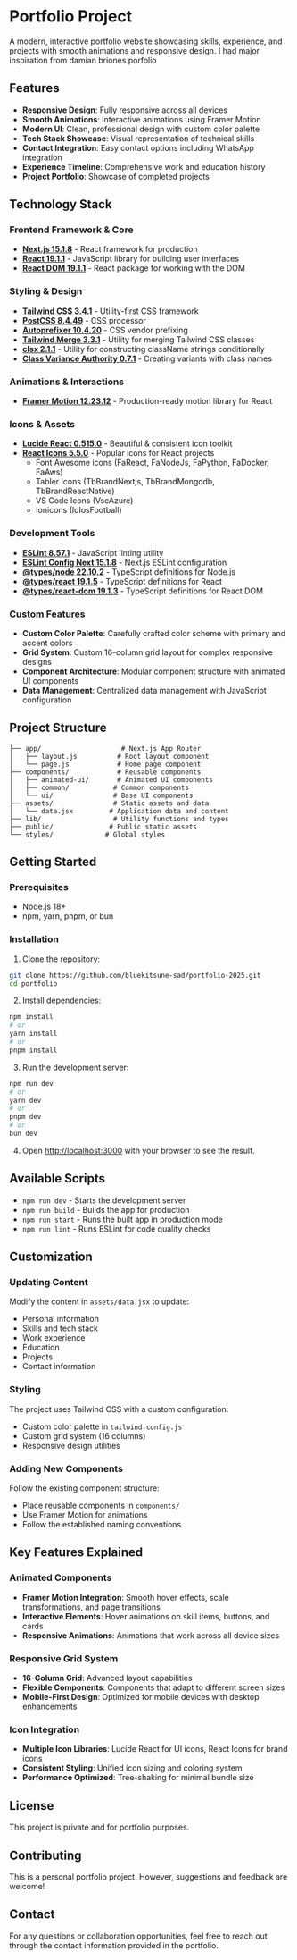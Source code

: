 # Portfolio Project

A modern, interactive portfolio website showcasing skills, experience, and projects with smooth animations and responsive design. I had major inspiration from damian briones porfolio
<!--https://github.com/CodeINN95612/damian-briones-portfolio-->
## Features

- **Responsive Design**: Fully responsive across all devices
- **Smooth Animations**: Interactive animations using Framer Motion
- **Modern UI**: Clean, professional design with custom color palette
- **Tech Stack Showcase**: Visual representation of technical skills
- **Contact Integration**: Easy contact options including WhatsApp integration
- **Experience Timeline**: Comprehensive work and education history
- **Project Portfolio**: Showcase of completed projects

## Technology Stack

### Frontend Framework & Core

- **[Next.js 15.1.8](https://nextjs.org)** - React framework for production
- **[React 19.1.1](https://reactjs.org)** - JavaScript library for building user interfaces
- **[React DOM 19.1.1](https://reactjs.org/docs/react-dom.html)** - React package for working with the DOM

### Styling & Design

- **[Tailwind CSS 3.4.1](https://tailwindcss.com)** - Utility-first CSS framework
- **[PostCSS 8.4.49](https://postcss.org)** - CSS processor
- **[Autoprefixer 10.4.20](https://autoprefixer.github.io)** - CSS vendor prefixing
- **[Tailwind Merge 3.3.1](https://github.com/dcastil/tailwind-merge)** - Utility for merging Tailwind CSS classes
- **[clsx 2.1.1](https://github.com/lukeed/clsx)** - Utility for constructing className strings conditionally
- **[Class Variance Authority 0.7.1](https://cva.style)** - Creating variants with class names
<!-- - **[Shadcn](https://cva.style)** - Creating variants with class names -->

### Animations & Interactions

- **[Framer Motion 12.23.12](https://www.framer.com/motion/)** - Production-ready motion library for React

### Icons & Assets

- **[Lucide React 0.515.0](https://lucide.dev)** - Beautiful & consistent icon toolkit
- **[React Icons 5.5.0](https://react-icons.github.io/react-icons/)** - Popular icons for React projects
  - Font Awesome icons (FaReact, FaNodeJs, FaPython, FaDocker, FaAws)
  - Tabler Icons (TbBrandNextjs, TbBrandMongodb, TbBrandReactNative)
  - VS Code Icons (VscAzure)
  - Ionicons (IoIosFootball)

### Development Tools

- **[ESLint 8.57.1](https://eslint.org)** - JavaScript linting utility
- **[ESLint Config Next 15.1.8](https://nextjs.org/docs/app/building-your-application/configuring/eslint)** - Next.js ESLint configuration
- **[@types/node 22.10.2](https://www.npmjs.com/package/@types/node)** - TypeScript definitions for Node.js
- **[@types/react 19.1.5](https://www.npmjs.com/package/@types/react)** - TypeScript definitions for React
- **[@types/react-dom 19.1.3](https://www.npmjs.com/package/@types/react-dom)** - TypeScript definitions for React DOM

### Custom Features

- **Custom Color Palette**: Carefully crafted color scheme with primary and accent colors
- **Grid System**: Custom 16-column grid layout for complex responsive designs
- **Component Architecture**: Modular component structure with animated UI components
- **Data Management**: Centralized data management with JavaScript configuration

## Project Structure

```
├── app/                    # Next.js App Router
│   ├── layout.js          # Root layout component
│   └── page.js            # Home page component
├── components/            # Reusable components
│   ├── animated-ui/       # Animated UI components
│   ├── common/           # Common components
│   └── ui/               # Base UI components
├── assets/               # Static assets and data
│   └── data.jsx         # Application data and content
├── lib/                  # Utility functions and types
├── public/              # Public static assets
└── styles/             # Global styles
```

## Getting Started

### Prerequisites

- Node.js 18+
- npm, yarn, pnpm, or bun

### Installation

1. Clone the repository:

```bash
git clone https://github.com/bluekitsune-sad/portfolio-2025.git
cd portfolio
```

2. Install dependencies:

```bash
npm install
# or
yarn install
# or
pnpm install
```

3. Run the development server:

```bash
npm run dev
# or
yarn dev
# or
pnpm dev
# or
bun dev
```

4. Open [http://localhost:3000](http://localhost:3000) with your browser to see the result.

## Available Scripts

- `npm run dev` - Starts the development server
- `npm run build` - Builds the app for production
- `npm run start` - Runs the built app in production mode
- `npm run lint` - Runs ESLint for code quality checks

## Customization

### Updating Content

Modify the content in `assets/data.jsx` to update:

- Personal information
- Skills and tech stack
- Work experience
- Education
- Projects
- Contact information

### Styling

The project uses Tailwind CSS with a custom configuration:

- Custom color palette in `tailwind.config.js`
- Custom grid system (16 columns)
- Responsive design utilities

### Adding New Components

Follow the existing component structure:

- Place reusable components in `components/`
- Use Framer Motion for animations
- Follow the established naming conventions

## Key Features Explained

### Animated Components

- **Framer Motion Integration**: Smooth hover effects, scale transformations, and page transitions
- **Interactive Elements**: Hover animations on skill items, buttons, and cards
- **Responsive Animations**: Animations that work across all device sizes

### Responsive Grid System

- **16-Column Grid**: Advanced layout capabilities
- **Flexible Components**: Components that adapt to different screen sizes
- **Mobile-First Design**: Optimized for mobile devices with desktop enhancements

### Icon Integration

- **Multiple Icon Libraries**: Lucide React for UI icons, React Icons for brand icons
- **Consistent Styling**: Unified icon sizing and coloring system
- **Performance Optimized**: Tree-shaking for minimal bundle size

## License

This project is private and for portfolio purposes.

## Contributing

This is a personal portfolio project. However, suggestions and feedback are welcome!

## Contact

For any questions or collaboration opportunities, feel free to reach out through the contact information provided in the portfolio.
